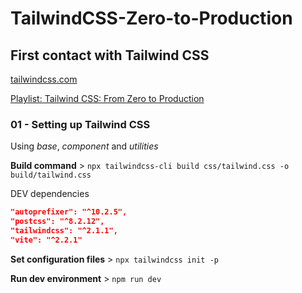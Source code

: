 # TailwindCSS-Zero-to-Production

## First contact with Tailwind CSS

[tailwindcss.com](https://tailwindcss.com/)

[Playlist: Tailwind CSS: From Zero to Production](https://www.youtube.com/playlist?list=PL5f_mz_zU5eXWYDXHUDOLBE0scnuJofO0)

### 01 - Setting up Tailwind CSS

Using _base_, _component_ and _utilities_

**Build command** >
 `npx tailwindcss-cli build css/tailwind.css -o build/tailwind.css`

DEV dependencies

```json
"autoprefixer": "^10.2.5",
"postcss": "^8.2.12",
"tailwindcss": "^2.1.1",
"vite": "^2.2.1"
```

**Set configuration files** > `npx tailwindcss init -p`

**Run dev environment** > `npm run dev`
